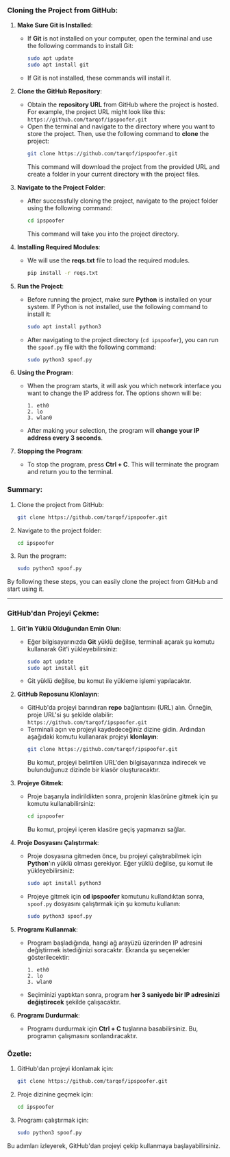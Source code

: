 ### **Cloning the Project from GitHub:**

1. **Make Sure Git is Installed**:
   - If **Git** is not installed on your computer, open the terminal and use the following commands to install Git:
     ```bash
     sudo apt update
     sudo apt install git
     ```
   - If Git is not installed, these commands will install it.

2. **Clone the GitHub Repository**:
   - Obtain the **repository URL** from GitHub where the project is hosted. For example, the project URL might look like this:  
     `https://github.com/tarqof/ipspoofer.git`
   - Open the terminal and navigate to the directory where you want to store the project. Then, use the following command to **clone** the project:
     ```bash
     git clone https://github.com/tarqof/ipspoofer.git
     ```
     This command will download the project from the provided URL and create a folder in your current directory with the project files.

3. **Navigate to the Project Folder**:
   - After successfully cloning the project, navigate to the project folder using the following command:
     ```bash
     cd ipspoofer
     ```
     This command will take you into the project directory.

4. **Installing Required Modules**:
   - We will use the **reqs.txt** file to load the required modules.
     ```bash
     pip install -r reqs.txt
     ```
5. **Run the Project**:
   - Before running the project, make sure **Python** is installed on your system. If Python is not installed, use the following command to install it:
     ```bash
     sudo apt install python3
     ```
   - After navigating to the project directory (`cd ipspoofer`), you can run the `spoof.py` file with the following command:
     ```bash
     sudo python3 spoof.py
     ```

6. **Using the Program**:
   - When the program starts, it will ask you which network interface you want to change the IP address for. The options shown will be:
     ```
     1. eth0
     2. lo
     3. wlan0
     ```
   - After making your selection, the program will **change your IP address every 3 seconds**.

7. **Stopping the Program**:
   - To stop the program, press **Ctrl + C**. This will terminate the program and return you to the terminal.


### **Summary:**

1. Clone the project from GitHub:
   ```bash
   git clone https://github.com/tarqof/ipspoofer.git
   ```

2. Navigate to the project folder:
   ```bash
   cd ipspoofer
   ```

3. Run the program:
   ```bash
   sudo python3 spoof.py
   ```

By following these steps, you can easily clone the project from GitHub and start using it.

---

### **GitHub'dan Projeyi Çekme:**

1. **Git'in Yüklü Olduğundan Emin Olun**:
   - Eğer bilgisayarınızda **Git** yüklü değilse, terminali açarak şu komutu kullanarak Git'i yükleyebilirsiniz:
     ```bash
     sudo apt update
     sudo apt install git
     ```
   - Git yüklü değilse, bu komut ile yükleme işlemi yapılacaktır.

2. **GitHub Reposunu Klonlayın**:
   - GitHub'da projeyi barındıran **repo** bağlantısını (URL) alın. Örneğin, proje URL'si şu şekilde olabilir:  
     `https://github.com/tarqof/ipspoofer.git`
   - Terminali açın ve projeyi kaydedeceğiniz dizine gidin. Ardından aşağıdaki komutu kullanarak projeyi **klonlayın**:
     ```bash
     git clone https://github.com/tarqof/ipspoofer.git
     ```
     Bu komut, projeyi belirtilen URL'den bilgisayarınıza indirecek ve bulunduğunuz dizinde bir klasör oluşturacaktır.

3. **Projeye Gitmek**:
   - Proje başarıyla indirildikten sonra, projenin klasörüne gitmek için şu komutu kullanabilirsiniz:
     ```bash
     cd ipspoofer
     ```
     Bu komut, projeyi içeren klasöre geçiş yapmanızı sağlar.

4. **Proje Dosyasını Çalıştırmak**:
   - Proje dosyasına gitmeden önce, bu projeyi çalıştırabilmek için **Python**'ın yüklü olması gerekiyor. Eğer yüklü değilse, şu komut ile yükleyebilirsiniz:
     ```bash
     sudo apt install python3
     ```
   - Projeye gitmek için **cd ipspoofer** komutunu kullandıktan sonra, `spoof.py` dosyasını çalıştırmak için şu komutu kullanın:
     ```bash
     sudo python3 spoof.py
     ```

5. **Programı Kullanmak**:
   - Program başladığında, hangi ağ arayüzü üzerinden IP adresini değiştirmek istediğinizi soracaktır. Ekranda şu seçenekler gösterilecektir:
     ```
     1. eth0
     2. lo
     3. wlan0
     ```
   - Seçiminizi yaptıktan sonra, program **her 3 saniyede bir IP adresinizi değiştirecek** şekilde çalışacaktır.

6. **Programı Durdurmak**:
   - Programı durdurmak için **Ctrl + C** tuşlarına basabilirsiniz. Bu, programın çalışmasını sonlandıracaktır.

### **Özetle:**

1. GitHub'dan projeyi klonlamak için:
   ```bash
   git clone https://github.com/tarqof/ipspoofer.git
   ```

2. Proje dizinine geçmek için:
   ```bash
   cd ipspoofer
   ```

3. Programı çalıştırmak için:
   ```bash
   sudo python3 spoof.py
   ```

Bu adımları izleyerek, GitHub'dan projeyi çekip kullanmaya başlayabilirsiniz.
